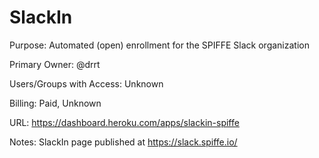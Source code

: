 # SlackIn

Purpose: Automated (open) enrollment for the SPIFFE Slack organization

Primary Owner: @drrt

Users/Groups with Access: Unknown

Billing: Paid, Unknown

URL: https://dashboard.heroku.com/apps/slackin-spiffe

Notes: SlackIn page published at https://slack.spiffe.io/
